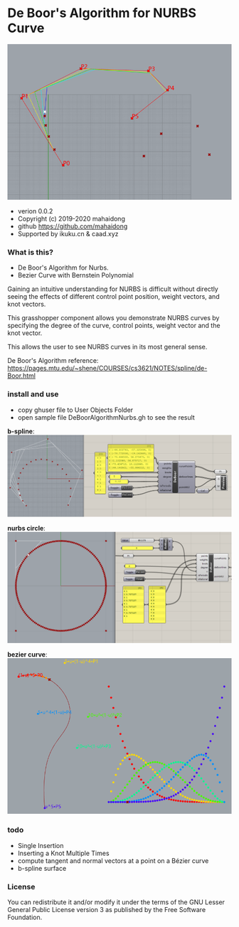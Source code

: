 # De Boor's Algorithm for NURBS Curve

![diagram](images/deboor-spline.gif)

* verion 0.0.2  
* Copyright (c) 2019-2020 mahaidong
* github https://github.com/mahaidong
* Supported by ikuku.cn & caad.xyz 

### What is this?

* De Boor's Algorithm for Nurbs.
* Bezier Curve with Bernstein Polynomial

Gaining an intuitive understanding for NURBS is difficult without directly seeing the effects of different control point position, weight vectors, and  knot vectors.

This grasshopper component allows you demonstrate NURBS curves by specifying the degree of the curve, control points, weight vector and the knot vector. 

This allows the user to see NURBS curves in its most general sense.

De Boor's Algorithm reference: https://pages.mtu.edu/~shene/COURSES/cs3621/NOTES/spline/de-Boor.html

### install and use

* copy ghuser file to User Objects Folder
* open sample file  DeBoorAlgorithmNurbs.gh to see the result

**b-spline**:  
![component](images/spline.png)

**nurbs circle**:  
![component](images/nurbsCircle.png)

**bezier curve**:  
![component](images/spline5.gif)

### todo

 * Single Insertion 
 * Inserting a Knot Multiple Times
 * compute tangent and normal vectors at a point on a Bézier curve
 * b-spline surface 

### License

You can redistribute it and/or modify it under the terms of the GNU Lesser General Public License version 3 as published by the Free Software Foundation.
